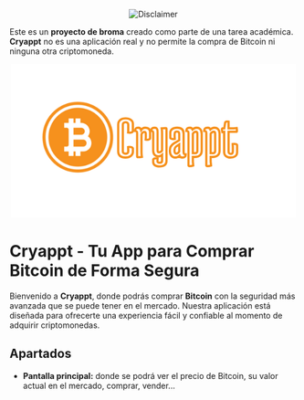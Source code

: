 <p align="center">
  <img src="https://t3.ftcdn.net/jpg/04/87/13/32/360_F_487133202_AoYev86tqkqK6IsRjnuFWWsTbPDJtqJa.jpg" alt="Disclaimer">
</p>

Este es un **proyecto de broma** creado como parte de una tarea académica. **Cryappt** no es una aplicación real y no permite la compra de Bitcoin ni ninguna otra criptomoneda.

<p align="center">
  <img src="imagenes_readme/cryappt.png" alt="Cryappt">
</p>

# Cryappt - Tu App para Comprar Bitcoin de Forma Segura

Bienvenido a **Cryappt**, donde podrás comprar **Bitcoin** con la seguridad más avanzada que se puede tener en el mercado. Nuestra aplicación está diseñada para ofrecerte una experiencia fácil y confiable al momento de adquirir criptomonedas.

## Apartados

- **Pantalla principal:** donde se podrá ver el precio de Bitcoin, su valor actual en el mercado, comprar, vender...

